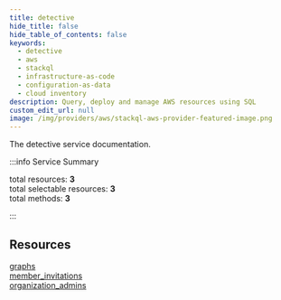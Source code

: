 ```yaml
---
title: detective
hide_title: false
hide_table_of_contents: false
keywords:
  - detective
  - aws
  - stackql
  - infrastructure-as-code
  - configuration-as-data
  - cloud inventory
description: Query, deploy and manage AWS resources using SQL
custom_edit_url: null
image: /img/providers/aws/stackql-aws-provider-featured-image.png
---
```


The detective service documentation.

:::info Service Summary

<div class="row">
<div class="providerDocColumn">
<span>total resources:&nbsp;<b>3</b></span><br />
<span>total selectable resources:&nbsp;<b>3</b></span><br />
<span>total methods:&nbsp;<b>3</b></span><br />
</div>
</div>

:::

## Resources
<div class="row">
<div class="providerDocColumn">
<a href="/providers/aws/detective/graphs/">graphs</a><br />
<a href="/providers/aws/detective/member_invitations/">member_invitations</a>
</div>
<div class="providerDocColumn">
<a href="/providers/aws/detective/organization_admins/">organization_admins</a>
</div>
</div>